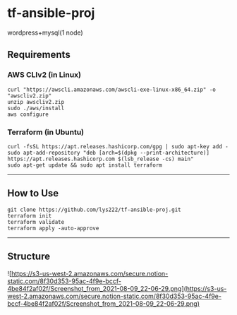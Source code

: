 # tf-ansible-proj
wordpress+mysql(1 node)
## Requirements

### AWS CLIv2 (in Linux)

```
curl "https://awscli.amazonaws.com/awscli-exe-linux-x86_64.zip" -o "awscliv2.zip"
unzip awscliv2.zip
sudo ./aws/install
aws configure
```

### Terraform (in Ubuntu)

```
curl -fsSL https://apt.releases.hashicorp.com/gpg | sudo apt-key add -
sudo apt-add-repository "deb [arch=$(dpkg --print-architecture)] https://apt.releases.hashicorp.com $(lsb_release -cs) main"
sudo apt-get update && sudo apt install terraform
```

---

## How to Use

```
git clone https://github.com/lys222/tf-ansible-proj.git
terraform init
terraform validate 
terraform apply -auto-approve
```

---

## Structure

![https://s3-us-west-2.amazonaws.com/secure.notion-static.com/8f30d353-95ac-4f9e-bccf-4be84f2af02f/Screenshot_from_2021-08-09_22-06-29.png](https://s3-us-west-2.amazonaws.com/secure.notion-static.com/8f30d353-95ac-4f9e-bccf-4be84f2af02f/Screenshot_from_2021-08-09_22-06-29.png)
